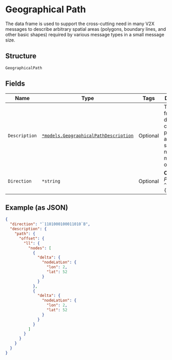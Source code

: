 
# Geographical Path

The data frame is used to support the cross-cutting need in many V2X messages to describe arbitrary spatial areas (polygons, boundary lines, and other basic shapes) required by various message types in a small message size.

## Structure

`GeographicalPath`

## Fields

| Name | Type | Tags | Description |
|  --- | --- | --- | --- |
| `Description` | [`*models.GeographicalPathDescription`](../../doc/models/geographical-path-description.md) | Optional | This data frame can describe a complex path of arbitrary size using node offset method (LL offsets). |
| `Direction` | `*string` | Optional | **Constraints**: *Pattern*: ``^`[0-1]{16}`B$`` |

## Example (as JSON)

```json
{
  "direction": "`1101000100011010`B",
  "description": {
    "path": {
      "offset": {
        "ll": {
          "nodes": [
            {
              "delta": {
                "nodeLatLon": {
                  "lon": 2,
                  "lat": 52
                }
              }
            },
            {
              "delta": {
                "nodeLatLon": {
                  "lon": 2,
                  "lat": 52
                }
              }
            }
          ]
        }
      }
    }
  }
}
```

